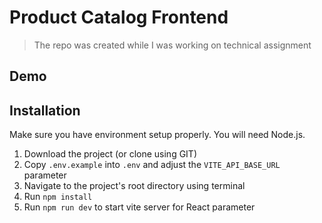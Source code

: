 # Product Catalog Frontend

> The repo was created while I was working on technical assignment

## Demo

## Installation
Make sure you have environment setup properly. You will need Node.js.

1. Download the project (or clone using GIT)
2. Copy `.env.example` into `.env` and adjust the `VITE_API_BASE_URL` parameter
3. Navigate to the project's root directory using terminal
4. Run `npm install`
5. Run `npm run dev` to start vite server for React parameter
